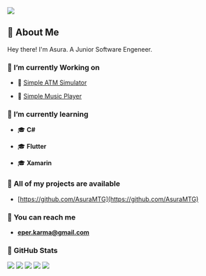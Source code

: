 <img src="https://camo.githubusercontent.com/3eddbdef09a55dd734b62af0efdd3719c3071ebc10e2c8e593b36f4e090f4acf/68747470733a2f2f63646e2e6c696768742d69742e6e65742f61727469636c65735f696d6167652f41727469636c6534355f4d312e6a7067">

## 👋 **About Me**

Hey there! I'm Asura. A Junior Software Engeneer.

### 🌌 **I’m currently Working on**

- 📌 [Simple ATM Simulator](https://github.com/AsuraMTG/SimpleATM) 

- 📌 [Simple Music Player](https://github.com/AsuraMTG/simpleMusicPlayer)

### 🌌 **I’m currently learning**

- 🎓 **C#**
  
- 🎓 **Flutter**
  
- 🎓 **Xamarin**
 
### 🌌 **All of my projects are available**

- [https://github.com/AsuraMTG](https://github.com/AsuraMTG)

### 🌌 **You can reach me**

- **eper.karma@gmail.com**

### 🌌 **GitHub Stats**

![](http://github-profile-summary-cards.vercel.app/api/cards/profile-details?username=asuramtg&theme=github_dark)
![](http://github-profile-summary-cards.vercel.app/api/cards/repos-per-language?username=asuramtg&theme=github_dark)
![](http://github-profile-summary-cards.vercel.app/api/cards/most-commit-language?username=asuramtg&theme=github_dark)
![](http://github-profile-summary-cards.vercel.app/api/cards/stats?username=asuramtg&theme=github_dark)
![](http://github-profile-summary-cards.vercel.app/api/cards/productive-time?username=asuramtg&theme=github_dark&utcOffset=8)

